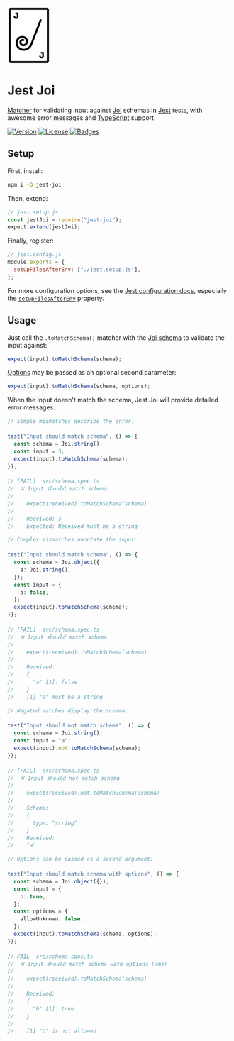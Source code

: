 <!-- markdownlint-disable-next-line MD033 MD041 -->
<img src="img/logo.png" height="130px" />

# Jest Joi

[Matcher](https://jestjs.io/docs/using-matchers) for validating input against
[Joi](https://joi.dev) schemas in [Jest](https://jestjs.io) tests, with awesome
error messages and [TypeScript](https://www.typescriptlang.org) support

[![Version](https://img.shields.io/npm/v/jest-joi)](https://www.npmjs.com/package/jest-joi "Version")
[![License](https://img.shields.io/github/license/agorischek/jest-joi)](https://github.com/agorischek/jest-joi/blob/main/LICENSE "License")
[![Badges](https://img.shields.io/badge/badges-rolled-white)](https://github.com/agorischek/badge-roll "Badges")

## Setup

First, install:

```sh
npm i -D jest-joi
```

Then, extend:

```js
// jest.setup.js
const jestJoi = require("jest-joi");
expect.extend(jestJoi);
```

Finally, register:

```js
// jest.config.js
module.exports = {
  setupFilesAfterEnv: ["./jest.setup.js"],
};
```

For more configuration options, see the
[Jest configuration docs](https://jestjs.io/docs/configuration), especially the
[`setupFilesAfterEnv`](https://jestjs.io/docs/configuration#setupfilesafterenv-array)
property.

## Usage

Just call the `.toMatchSchema()` matcher with the
[Joi schema](https://joi.dev/api/) to validate the input against:

```js
expect(input).toMatchSchema(schema);
```

[Options](https://joi.dev/api/#anyvalidatevalue-options) may be passed as an
optional second parameter:

```js
expect(input).toMatchSchema(schema, options);
```

When the input doesn't match the schema, Jest Joi will provide detailed error
messages:

```js
// Simple mismatches describe the error:

test("Input should match schema", () => {
  const schema = Joi.string();
  const input = 3;
  expect(input).toMatchSchema(schema);
});

// [FAIL]  src/schema.spec.ts
//  ✕ Input should match schema
//
//    expect(received).toMatchSchema(schema)
//
//    Received: 3
//    Expected: Received must be a string
```

```ts
// Complex mismatches annotate the input:

test("Input should match schema", () => {
  const schema = Joi.object({
    a: Joi.string(),
  });
  const input = {
    a: false,
  };
  expect(input).toMatchSchema(schema);
});

// [FAIL]  src/schema.spec.ts
//  ✕ Input should match schema
//
//    expect(received).toMatchSchema(schema)
//
//    Received:
//    {
//      "a" [1]: false
//    }
//    [1] "a" must be a string
```

```ts
// Negated matches display the schema:

test("Input should not match schema", () => {
  const schema = Joi.string();
  const input = "a";
  expect(input).not.toMatchSchema(schema);
});

// [FAIL]  src/schema.spec.ts
//  ✕ Input should not match schema
//
//    expect(received).not.toMatchSchema(schema)
//
//    Schema:
//    {
//      type: "string"
//    }
//    Received:
//    "a"
```

```ts
// Options can be passed as a second argument:

test("Input should match schema with options", () => {
  const schema = Joi.object({});
  const input = {
    b: true,
  };
  const options = {
    allowUnknown: false,
  };
  expect(input).toMatchSchema(schema, options);
});

// FAIL  src/schema.spec.ts
//  ✕ Input should match schema with options (7ms)
//
//    expect(received).toMatchSchema(schema)
//
//    Received:
//    {
//      "b" [1]: true
//    }
//
//    [1] "b" is not allowed
```
